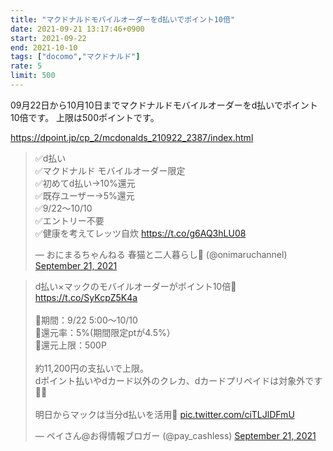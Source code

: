 ```yaml
---
title: "マクドナルドモバイルオーダーをd払いでポイント10倍"
date: 2021-09-21 13:17:46+0900
start: 2021-09-22
end: 2021-10-10
tags: ["docomo","マクドナルド"]
rate: 5
limit: 500
---
```


09月22日から10月10日までマクドナルドモバイルオーダーをd払いでポイント10倍です。
上限は500ポイントです。

https://dpoint.jp/cp_2/mcdonalds_210922_2387/index.html

<blockquote class="twitter-tweet"><p lang="ja" dir="ltr">✅d払い<br>✅マクドナルド モバイルオーダー限定<br>✅初めてd払い→10%還元<br>✅既存ユーザー→5%還元<br>✅9/22〜10/10<br>✅エントリー不要<br>✅健康を考えてレッツ自炊 <a href="https://t.co/g6AQ3hLU08">https://t.co/g6AQ3hLU08</a></p>&mdash; おにまるちゃんねる 春猫と二人暮らし🌸 (@onimaruchannel) <a href="https://twitter.com/onimaruchannel/status/1440254531447640068?ref_src=twsrc%5Etfw">September 21, 2021</a></blockquote> <script async src="https://platform.twitter.com/widgets.js" charset="utf-8"></script>
<blockquote class="twitter-tweet"><p lang="ja" dir="ltr">d払い×マックのモバイルオーダーがポイント10倍🙌<a href="https://t.co/SyKcpZ5K4a">https://t.co/SyKcpZ5K4a</a><br><br>🔻期間：9/22 5:00〜10/10<br>🔻還元率：5%(期間限定ptが4.5%）<br>🔻還元上限：500P<br><br>約11,200円の支払いで上限。<br>dポイント払いやdカード以外のクレカ、dカードプリペイドは対象外です🙅‍♂️<br><br>明日からマックは当分d払いを活用🥳 <a href="https://t.co/ciTLJlDFmU">pic.twitter.com/ciTLJlDFmU</a></p>&mdash; ペイさん@お得情報ブロガー (@pay_cashless) <a href="https://twitter.com/pay_cashless/status/1440272574059974660?ref_src=twsrc%5Etfw">September 21, 2021</a></blockquote> <script async src="https://platform.twitter.com/widgets.js" charset="utf-8"></script>

